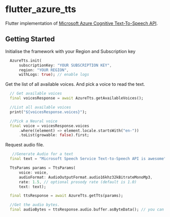 # flutter_azure_tts

Flutter implementation of [Microsoft Azure Cognitive Text-To-Speech API](https://azure.microsoft.com/en-us/services/cognitive-services/text-to-speech/#features).

## Getting Started

Initialise the framework with your Region and Subscription key

```dart
  AzureTts.init(
      subscriptionKey: "YOUR SUBSCRIPTION KEY",
      region: "YOUR REGION",
      withLogs: true); // enable logs
```

Get the list of all available voices. And pick a voice to read the text.

```dart
  // Get available voices
  final voicesResponse = await AzureTts.getAvailableVoices();

  //List all available voices
  print("${voicesResponse.voices}");

  //Pick a Neural voice
  final voice = voicesResponse.voices
      .where((element) => element.locale.startsWith("en-"))
      .toList(growable: false).first;
```

Request audio file.

```dart
   //Generate Audio for a text
  final text = "Microsoft Speech Service Text-to-Speech API is awesome";

  TtsParams params = TtsParams(
      voice: voice,
      audioFormat: AudioOutputFormat.audio16khz32kBitrateMonoMp3,
      rate: 1.5, // optional prosody rate (default is 1.0)
      text: text);

  final ttsResponse = await AzureTts.getTts(params);

  //Get the audio bytes.
  final audioBytes = ttsResponse.audio.buffer.asByteData(); // you can save these bytes to a file for later playback
```
